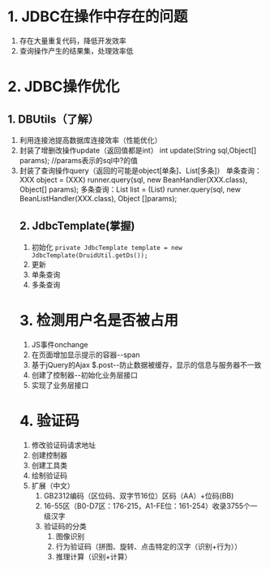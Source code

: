 # 1. JDBC在操作中存在的问题
1. 存在大量重复代码，降低开发效率
2. 查询操作产生的结果集，处理效率低
# 2. JDBC操作优化
## 1. DBUtils（了解）
1. 利用连接池提高数据库连接效率（性能优化）
2. 封装了增删改操作update（返回值都是int）
	int update(String sql,Object[] params); //params表示的sql中?的值
3. 封装了查询操作query（返回的可能是object[单条]、List<object>[多条]）
	单条查询：XXX object = (XXX) runner.query(sql, new BeanHandler(XXX.class), Object[] params);
	多条查询：List<XXX> list = (List) runner.query(sql, new BeanListHandler(XXX.class), Object []params);
## 2. JdbcTemplate(掌握)
1. 初始化
	```private JdbcTemplate template = new JdbcTemplate(DruidUtil.getDs());```
2. 更新
3. 单条查询
4. 多条查询

# 3. 检测用户名是否被占用
1. JS事件onchange
2. 在页面增加显示提示的容器--span
3. 基于jQuery的Ajax $.post--防止数据被缓存，显示的信息与服务器不一致
4. 创建了控制器--初始化业务层接口
5. 实现了业务层接口

# 4. 验证码
1. 修改验证码请求地址
2. 创建控制器
3. 创建工具类
4. 绘制验证码
5. 扩展（中文）
	1. GB2312编码（区位码、双字节16位）区码（AA）+位码(BB)
	2. 16-55区（B0-D7区：176-215，A1-FE位：161-254）收录3755个一级汉字
	3. 验证码的分类
		1. 图像识别
		2. 行为验证码（拼图、旋转、点击特定的汉字（识别+行为））
		3. 推理计算（识别+计算）